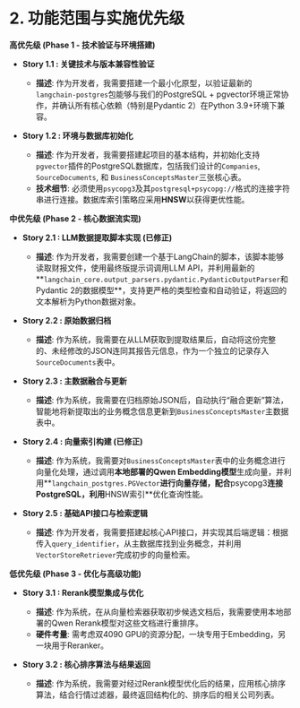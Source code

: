 # **2. 功能范围与实施优先级**

**高优先级 (Phase 1 - 技术验证与环境搭建)**

* **Story 1.1 : 关键技术与版本兼容性验证**
    * **描述**: 作为开发者，我需要搭建一个最小化原型，以验证最新的`langchain-postgres`包能够与我们的PostgreSQL + pgvector环境正常协作，并确认所有核心依赖（特别是Pydantic 2）在Python 3.9+环境下兼容。

* **Story 1.2 : 环境与数据库初始化**
    * **描述**: 作为开发者，我需要搭建起项目的基本结构，并初始化支持`pgvector`插件的PostgreSQL数据库，包括我们设计的`Companies`, `SourceDocuments`, 和 `BusinessConceptsMaster`三张核心表。
    * **技术细节**: 必须使用`psycopg3`及其`postgresql+psycopg://`格式的连接字符串进行连接。数据库索引策略应采用**HNSW**以获得更优性能。

**中优先级 (Phase 2 - 核心数据流实现)**

* **Story 2.1 : LLM数据提取脚本实现 (已修正)**
    * **描述**: 作为开发者，我需要创建一个基于LangChain的脚本，该脚本能够读取财报文件，使用最终版提示词调用LLM API，并利用最新的**`langchain_core.output_parsers.pydantic.PydanticOutputParser`和Pydantic 2的数据模型**，支持更严格的类型检查和自动验证，将返回的文本解析为Python数据对象。

* **Story 2.2 : 原始数据归档**
    * **描述**: 作为系统，我需要在从LLM获取到提取结果后，自动将这份完整的、未经修改的JSON连同其报告元信息，作为一个独立的记录存入`SourceDocuments`表中。

* **Story 2.3 : 主数据融合与更新**
    * **描述**: 作为系统，我需要在归档原始JSON后，自动执行“融合更新”算法，智能地将新提取出的业务概念信息更新到`BusinessConceptsMaster`主数据表中。

* **Story 2.4 : 向量索引构建 (已修正)**
    * **描述**: 作为系统，我需要对`BusinessConceptsMaster`表中的业务概念进行向量化处理，通过调用**本地部署的Qwen Embedding模型**生成向量，并利用**`langchain_postgres.PGVector`**进行向量存储，配合**psycopg3**连接PostgreSQL，利用**HNSW索引**优化查询性能。

* **Story 2.5 : 基础API接口与检索逻辑**
    * **描述**: 作为开发者，我需要搭建起核心API接口，并实现其后端逻辑：根据传入`query_identifier`，从主数据库找到业务概念，并利用`VectorStoreRetriever`完成初步的向量检索。

**低优先级 (Phase 3 - 优化与高级功能)**

* **Story 3.1 : Rerank模型集成与优化**
    * **描述**: 作为系统，在从向量检索器获取初步候选文档后，我需要使用本地部署的Qwen Rerank模型对这些文档进行重排序。
    * **硬件考量**: 需考虑双4090 GPU的资源分配，一块专用于Embedding，另一块用于Reranker。

* **Story 3.2 : 核心排序算法与结果返回**
    * **描述**: 作为系统，我需要对经过Rerank模型优化后的结果，应用核心排序算法，结合行情过滤器，最终返回结构化的、排序后的相关公司列表。
